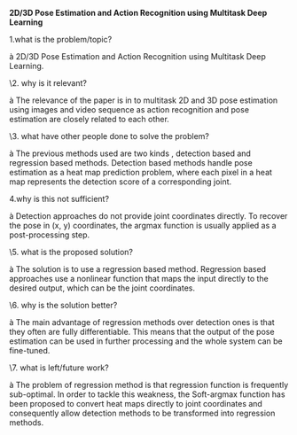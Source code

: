 ﻿**2D/3D Pose Estimation and Action Recognition using Multitask Deep Learning**

1.what is the problem/topic?

à  2D/3D Pose Estimation and Action Recognition using Multitask Deep Learning.

\2. why is it relevant?

à The relevance of the paper is in to multitask 2D and 3D pose estimation using images and video sequence as action recognition and pose estimation are closely related to each other.

\3. what have other people done to solve the problem?

à The previous methods used are two kinds , detection based and regression based methods. Detection based methods handle pose estimation as a heat map prediction problem, where each pixel in a heat map represents the detection score of a corresponding joint.

4.why is this not sufficient?

à Detection approaches do not provide joint coordinates directly. To recover the pose in (x, y) coordinates, the argmax function is usually applied as a post-processing step.

\5. what is the proposed solution? 

à The solution is to use a regression based method. Regression based approaches use a nonlinear function that maps the input directly to the desired output, which can be the joint coordinates.

\6. why is the solution better?

à The main advantage of regression methods over detection ones is that they often are fully differentiable. This means that the output of the pose estimation can be used in further processing and the whole system can be fine-tuned.

\7. what is left/future work? 

à The problem of regression method is that regression function is frequently sub-optimal. In order to tackle this weakness, the Soft-argmax function has been proposed to convert heat maps directly to joint coordinates and consequently allow detection methods to be transformed into regression methods.

